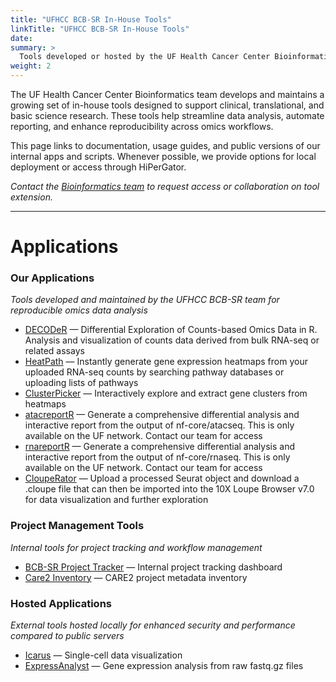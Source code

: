 ```yaml
---
title: "UFHCC BCB-SR In-House Tools"
linkTitle: "UFHCC BCB-SR In-House Tools"
date: 
summary: >
  Tools developed or hosted by the UF Health Cancer Center Bioinformatics team for data analysis, reporting, and visualization.
weight: 2
---
```


The UF Health Cancer Center Bioinformatics team develops and maintains a growing set of in-house tools designed to support clinical, translational, and basic science research. These tools help streamline data analysis, automate reporting, and enhance reproducibility across omics workflows.

This page links to documentation, usage guides, and public versions of our internal apps and scripts. Whenever possible, we provide options for local deployment or access through HiPerGator.

*Contact the [Bioinformatics team](mailto:UFHCC-BCB-SR@ufl.edu) to request access or collaboration on tool extension.*

---

# Applications

### Our Applications
*Tools developed and maintained by the UFHCC BCB-SR team for reproducible omics data analysis*

- [DECODeR](https://devbcb-sr.rc.ufl.edu/decoder/) — Differential Exploration of Counts-based Omics Data in R. Analysis and visualization of counts data derived from bulk RNA-seq or related assays
- [HeatPath](devbcb-sr.rc.ufl.edu/heatpathapp/) — Instantly generate gene expression heatmaps from your uploaded RNA-seq counts by searching pathway databases or uploading lists of pathways
- [ClusterPicker](devbcb-sr.rc.ufl.edu/clusterpicker/) — Interactively explore and extract gene clusters from heatmaps
- [atacreportR](https://devufbcb-sr.rc.ufl.edu/atacreportr/) — Generate a comprehensive differential analysis and interactive report from the output of nf-core/atacseq. This is only available on the UF network. Contact our team for access
- [rnareportR](/#) — Generate a comprehensive differential analysis and interactive report from the output of nf-core/rnaseq. This is only available on the UF network. Contact our team for access
- [CloupeRator](bcb-sr.rc.ufl.edu/clouperator) — Upload a processed Seurat object and download a .cloupe file that can then be imported into the 10X Loupe Browser v7.0 for data visualization and further exploration

### Project Management Tools
*Internal tools for project tracking and workflow management*

- [BCB-SR Project Tracker](https://bcb-sr.rc.ufl.edu/projecttracking/) — Internal project tracking dashboard
- [Care2 Inventory](https://devbcb-sr.rc.ufl.edu/care2-inventory/) — CARE2 project metadata inventory

### Hosted Applications
*External tools hosted locally for enhanced security and performance compared to public servers*

- [Icarus](https://bcb-sr.rc.ufl.edu/icarus/) — Single-cell data visualization
- [ExpressAnalyst](https://bcb-sr.rc.ufl.edu/expressanalyst) — Gene expression analysis from raw fastq.gz files

